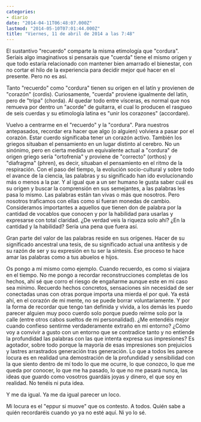 ```yaml
---
categories:
- diario
date: "2014-04-11T06:48:07.000Z"
lastmod: "2014-05-10T07:01:44.000Z"
title: "Viernes, 11 de abril de 2014 a las 7:48"
---
```


El sustantivo "recuerdo" comparte la misma etimología que "cordura". Seríais algo imaginativos si pensarais que "cuerda" tiene el mismo origen y que todo estaría relacionado con mantener bien amarrado el bienestar, con no cortar el hilo de la experiencia para decidir mejor qué hacer en el presente. Pero no es así.


Tanto "recuerdo" como "cordura" tienen su origen en el latín y provienen de "corazón" (cordis). Curiosamente, "cuerda" proviene igualmente del latín, pero de "tripa" (chorda). Al quedar todo entre vísceras, es normal que nos remueva por dentro un "acorde" de guitarra, el cual lo producen el rasgueo de seis cuerdas y su etimología latina es "unir los corazones" (accordare).

Vuelvo a centrarme en el "recuerdo" y la "cordura". Para nuestros antepasados, recordar era hacer que algo (o alguien) volviera a pasar por el corazón. Estar cuerdo significaba tener un corazón activo. También los griegos situaban el pensamiento en un lugar distinto al cerebro. No un sinónimo, pero en cierta medida un equivalente actual a "cordura" de origen griego sería "ortofrenia" y proviene de "correcto" (orthos) y "diafragma" (phren), es decir, situaban el pensamiento en el ritmo de la respiración. Con el paso del tiempo, la evolución socio-cultural y sobre todo el avance de la ciencia, las palabras y su significado han ido evolucionando más o menos a la par. Y al igual que a un ser humano le gusta saber cuál es su origen y buscar la comprensión en sus semejantes, a las palabras les pasa lo mismo. Las palabras están tan vivas o más que nosotros. Pero nosotros traficamos con ellas como si fueran monedas de cambio. Consideramos importantes a aquellos que tienen don de palabra por la cantidad de vocablos que conocen y por la habilidad para usarlas y expresarse con total claridad. ¿De verdad veis la riqueza solo ahí? ¿En la cantidad y la habilidad? Sería una pena que fuera así.

Gran parte del valor de las palabras reside en sus orígenes. Hacer de su significado ancestral una tesis, de su significado actual una antítesis y de su razón de ser y su expresión en tu ser la síntesis. Ese proceso te hace amar las palabras como a tus abuelos e hijos.

Os pongo a mí mismo como ejemplo. Cuando recuerdo, es como si viajara en el tiempo. No me pongo a recordar reconstrucciones completas de los hechos, ahí sé que corro el riesgo de engañarme aunque este en mi caso sea mínimo. Recuerdo hechos concretos, sensaciones sin necesidad de ser conectadas unas con otras porque importa una mierda el por qué. Ya está ahí, en el corazón de mi mente, no se puede borrar voluntariamente. Y por la forma de recordar que tengo tan definida y vívida, a los demás les puedo parecer alguien muy poco cuerdo solo porque puedo reírme solo por la calle (entre otros cabos sueltos de mi personalidad). ¿Me entendéis mejor cuando confieso sentirme verdaderamente extraño en mi entorno? ¿Cómo voy a convivir a gusto con un entorno que se contradice tanto y no entiende la profundidad las palabras con las que intenta expresa sus impresiones? Es agotador, sobre todo porque la mayoría de esas impresiones son prejuicios y lastres arrastrados generación tras generación. Lo que a todos les parece locura es en realidad una demostración de la profundidad y sensibilidad con la que siento dentro de mí todo lo que me ocurre, lo que conozco, lo que me queda por conocer, lo que me ha pasado, lo que no me pasará nunca, las ideas que guardo como vosotros guardáis joyas y dinero, el que soy en realidad. No tenéis ni puta idea.

Y me da igual.
Ya me da igual parecer un loco.

Mi locura es el "eppur si muove" que os contesto. A todos.
Quién sabe a quién recordaréis cuando yo ya no esté aquí. Ni yo lo sé.